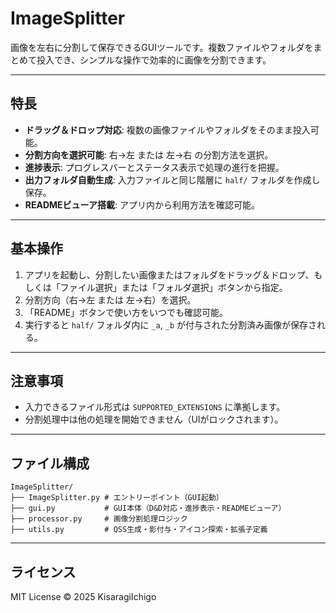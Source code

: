 # ImageSplitter

画像を左右に分割して保存できるGUIツールです。複数ファイルやフォルダをまとめて投入でき、シンプルな操作で効率的に画像を分割できます。

---

## 特長

* **ドラッグ＆ドロップ対応**: 複数の画像ファイルやフォルダをそのまま投入可能。
* **分割方向を選択可能**: 右→左 または 左→右 の分割方法を選択。
* **進捗表示**: プログレスバーとステータス表示で処理の進行を把握。
* **出力フォルダ自動生成**: 入力ファイルと同じ階層に `half/` フォルダを作成し保存。
* **READMEビューア搭載**: アプリ内から利用方法を確認可能。

---

## 基本操作

1. アプリを起動し、分割したい画像またはフォルダをドラッグ＆ドロップ、もしくは「ファイル選択」または「フォルダ選択」ボタンから指定。
2. 分割方向（右→左 または 左→右）を選択。
3. 「README」ボタンで使い方をいつでも確認可能。
4. 実行すると `half/` フォルダ内に `_a`, `_b` が付与された分割済み画像が保存される。

---

## 注意事項

* 入力できるファイル形式は `SUPPORTED_EXTENSIONS` に準拠します。
* 分割処理中は他の処理を開始できません（UIがロックされます）。

---

## ファイル構成

```
ImageSplitter/
├── ImageSplitter.py # エントリーポイント（GUI起動）
├── gui.py           # GUI本体（D&D対応・進捗表示・READMEビューア）
├── processor.py     # 画像分割処理ロジック
├── utils.py         # QSS生成・影付与・アイコン探索・拡張子定義
```

---

## ライセンス

MIT License ©️ 2025 KisaragiIchigo
